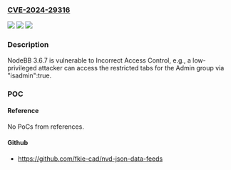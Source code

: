 ### [CVE-2024-29316](https://cve.mitre.org/cgi-bin/cvename.cgi?name=CVE-2024-29316)
![](https://img.shields.io/static/v1?label=Product&message=n%2Fa&color=blue)
![](https://img.shields.io/static/v1?label=Version&message=n%2Fa&color=blue)
![](https://img.shields.io/static/v1?label=Vulnerability&message=n%2Fa&color=brighgreen)

### Description

NodeBB 3.6.7 is vulnerable to Incorrect Access Control, e.g., a low-privileged attacker can access the restricted tabs for the Admin group via "isadmin":true.

### POC

#### Reference
No PoCs from references.

#### Github
- https://github.com/fkie-cad/nvd-json-data-feeds


